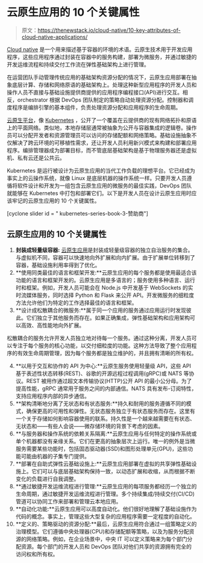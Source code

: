 # 云原生应用的 10 个关键属性

> 原文：<https://thenewstack.io/cloud-native/10-key-attributes-of-cloud-native-applications/>

[Cloud native](https://thenewstack.io/why-cloud-native-systems-demand-a-zero-trust-approach/) 是一个用来描述基于容器的环境的术语。云原生技术用于开发应用程序，这些应用程序通过封装在容器中的服务构建，部署为微服务，并通过敏捷的开发运维流程和持续交付工作流在弹性基础架构上进行管理。

在运营团队手动管理传统应用的基础架构资源分配的情况下，云原生应用部署在抽象底层计算、存储和网络原语的基础架构上。处理这种新型应用程序的开发人员和操作人员不直接与基础设施提供商提供的应用程序编程接口(API)进行交互。相反，orchestrator 根据 DevOps 团队制定的策略自动处理资源分配。控制器和调度程序是编排引擎的基本组件，负责处理资源分配和应用程序的生命周期。

[云原生平台](https://thenewstack.io/category/cloud-native/)，像 [Kubernetes](https://thenewstack.io/kubernetes-and-the-cloud-native-community/) ，公开了一个覆盖在云提供商的现有网络拓扑和原语上的平面网络。类似地，本地存储层通常被抽象为公开与容器集成的逻辑卷。操作员可以分配开发者和资源管理员可以访问的存储配额和网络策略。基础设施抽象不仅解决了跨云环境的可移植性需求，还让开发人员利用新兴模式来构建和部署应用程序。编排管理器成为部署目标，而不管底层基础架构是基于物理服务器还是虚拟机、私有云还是公共云。

Kubernetes 是运行被设计为云原生应用的当代工作负载的理想平台。它已经成为事实上的云操作系统，就像 Linux 是底层机器的操作系统一样。只要开发人员遵循将软件设计和开发为一组包含云原生应用的微服务的最佳实践，DevOps 团队就能够在 Kubernetes 中打包和部署它们。以下是开发人员在设计云原生应用时应该牢记的云原生应用的 10 个关键属性。

[cyclone slider id = " kubernetes-series-book-3-赞助商"]

## 云原生应用的 10 个关键属性

1.  **封装成轻量级容器:** [云原生应用](https://thenewstack.io/what-are-cloud-native-patterns-and-how-should-you-use-them/)是封装成轻量级容器的独立自治服务的集合。与虚拟机不同，容器可以快速地向外扩展和向内扩展。由于扩展单位转移到了容器，基础设施利用率得到了优化。
2.  **使用同类最佳的语言和框架开发:**云原生应用的每个服务都是使用最适合该功能的语言和框架开发的。云原生应用是多语言的；服务使用多种语言、运行时和框架。例如，开发人员可能会在 Node.js 中开发基于 WebSockets 的实时流媒体服务，同时选择 Python 和 Flask 来公开 API。开发微服务的细粒度方法允许他们为特定的工作选择最佳的语言和框架。
3.  **设计成松散耦合的微服务:**属于同一个应用的服务通过应用运行时发现彼此。它们独立于其他服务而存在。如果正确集成，弹性基础架构和应用架构可以高效、高性能地向外扩展。

松散耦合的服务允许开发人员独立地对待每一个服务。通过这种分离，开发人员可以专注于每个服务的核心功能，以交付细粒度的功能。这种方法导致了整个应用程序的有效生命周期管理，因为每个服务都是独立维护的，并且拥有清晰的所有权。

4.  **以用于交互和协作的 API 为中心:**云原生服务使用轻量级 API，这些 API 基于表述性状态转移(REST)、谷歌的开源远程过程调用(gRPC)或 NATS 等协议。REST 被用作通过超文本传输协议(HTTP)公开 API 的最小公分母。为了提高性能，gRPC 通常用于服务之间的内部通信。NATS 具有发布-订阅特性，支持应用程序内部的异步通信。
5.  **架构清晰地分离了无状态和有状态服务:**持久和耐用的服务遵循不同的模式，确保更高的可用性和弹性。无状态服务独立于有状态服务而存在。这里有一个关于存储如何影响容器使用的联系。持久性是一个越来越需要在有状态、无状态和——有些人会说——微存储环境的背景下考虑的因素。
6.  **与服务器和操作系统的依赖关系隔离:**云原生应用与任何特定的操作系统或单个机器都没有亲缘关系。它们在更高的抽象层次上运行。唯一的例外是当微服务需要某些功能时，包括固态驱动器(SSD)和图形处理单元(GPU)，这些功能可能由机器的子集专门提供。
7.  **部署在自助式弹性云基础设施上:**云原生应用部署在虚拟的共享弹性基础设施上。它们可以与底层基础架构保持一致，以动态扩展和收缩，从而根据不断变化的负载进行自我调整。
8.  **通过敏捷开发运维流程进行管理:**云原生应用的每项服务都经历一个独立的生命周期，通过敏捷开发运维流程进行管理。多个持续集成/持续交付(CI/CD)管道可以协同工作来部署和管理云本地应用。
9.  **自动化功能:**云原生应用可以高度自动化。他们很好地理解了基础设施作为代码的概念。事实上，管理这些大型复杂的应用程序需要一定程度的自动化。
10.  **定义的、策略驱动的资源分配:**最后，云原生应用符合通过一组策略定义的治理模型。它们遵循中央处理器(CPU)和存储配额等策略，以及为服务分配资源的网络策略。例如，在企业场景中，中央 IT 可以定义策略来为每个部门分配资源。每个部门的开发人员和 DevOps 团队对他们共享的资源拥有完全的访问权和所有权。

<svg xmlns:xlink="http://www.w3.org/1999/xlink" viewBox="0 0 68 31" version="1.1"><title>Group</title> <desc>Created with Sketch.</desc></svg>
